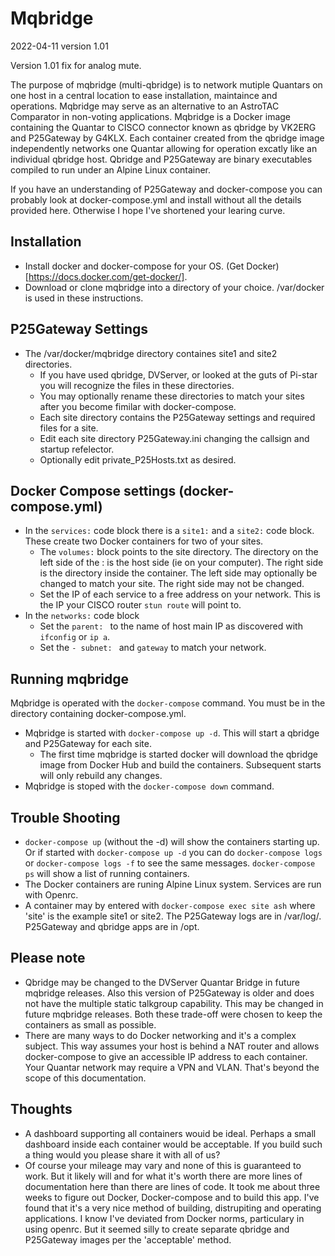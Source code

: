 # Mqbridge
2022-04-11 version 1.01

Version 1.01 fix for analog mute.

The purpose of mqbridge (multi-qbridge) is to network mutiple Quantars on one host in a central location to ease installation, maintaince and operations. Mqbridge may serve as an alternative to an AstroTAC Comparator in non-voting applications. Mqbridge is a Docker image containing the Quantar to CISCO connector known as qbridge by VK2ERG and P25Gateway by G4KLX. Each container created from the qbridge image independently networks one Quantar allowing for operation excatly like an individual qbridge host. Qbridge and P25Gateway are binary executables compiled to run under an Alpine Linux container. 

If you have an understanding of P25Gateway and docker-compose you can probably look at docker-compose.yml and install without all the details provided here. Otherwise I hope I've shortened your learing curve.

## Installation
- Install docker and docker-compose for your OS. (Get Docker)[https://docs.docker.com/get-docker/].
- Download or clone mqbridge into a directory of your choice. /var/docker is used in these instructions. 

## P25Gateway Settings
- The /var/docker/mqbridge directory containes site1 and site2 directories.
  - If you have used qbridge, DVServer, or looked at the guts of Pi-star you will recognize the files in these directories.
  - You may optionally rename these directories to match your sites after you become fimilar with docker-compose.
  - Each site directory contains the P25Gateway settings and required files for a site.
  - Edit each site directory P25Gateway.ini changing the callsign and startup refelector.
  - Optionally edit private_P25Hosts.txt as desired.

## Docker Compose settings (docker-compose.yml)
- In the `services:` code block there is a `site1:` and a `site2:` code block. These create two Docker containers for two of your sites.
  - The `volumes:` block points to the site directory. The directory on the left side of the : is the host side (ie on your computer). The right side is the directory inside the container. The left side may optionally be changed to match your site. The right side may not be changed.
  - Set the IP of each service to a free address on your network. This is the IP your CISCO router `stun route` will point to. 
- In the `networks:` code block
  - Set the `parent: ` to the name of host main IP as discovered with `ifconfig` or `ip a`. 
  - Set the `- subnet: ` and `gateway` to match your network. 
  
## Running mqbridge
Mqbridge is operated with the `docker-compose` command. You must be in the directory containing docker-compose.yml.
- Mqbridge is started with `docker-compose up -d`. This will start a qbridge and P25Gateway for each site.
  - The first time mqbridge is started docker will download the qbridge image from Docker Hub and build the containers. Subsequent starts will only rebuild any changes.
- Mqbridge is stoped with the `docker-compose down` command.

## Trouble Shooting
- `docker-compose up` (without the -d) will show the containers starting up. Or if started with `docker-compose up -d` you can do `docker-compose logs` or `docker-compose logs -f` to see the same messages. `docker-compose ps` will show a list of running containers. 
- The Docker containers are runing Alpine Linux system. Services are run with Openrc. 
- A container may by entered with `docker-compose exec site ash` where 'site' is the example site1 or site2. The P25Gateway logs are in /var/log/. P25Gateway and qbridge apps are in /opt. 

## Please note
- Qbridge may be changed to the DVServer Quantar Bridge in future mqbridge releases. Also this version of P25Gateway is older and does not have the multiple static talkgroup capability. This may be changed in future mqbridge releases. Both these trade-off were chosen to keep the containers as small as possible.
- There are many ways to do Docker networking and it's a complex subject. This way assumes your host is behind a NAT router and allows docker-compose to give an accessible IP address to each container. Your Quantar network may require a VPN and VLAN. That's beyond the scope of this documentation. 

## Thoughts
- A dashboard supporting all containers wouid be ideal. Perhaps a small dashboard inside each container would be acceptable. If you build such a thing would you please share it with all of us?
- Of course your mileage may vary and none of this is guaranteed to work. But it likely will and for what it's worth there are more lines of documentation here than there are lines of code. It took me about three weeks to figure out Docker, Docker-compose and to build this app. I've found that it's a very nice method of building, distrupiting and operating applications. I know I've deviated from Docker norms, particulary in using openrc. But it seemed silly to create separate qbridge and P25Gateway images per the 'acceptable' method. 
